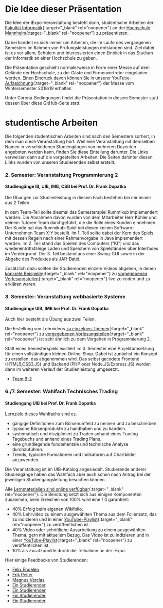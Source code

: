 # Die Idee dieser Präsentation

Die Idee der iExpo-Veranstaltung besteht darin, studentische Arbeiten der [Fakultät Informatik](https://www.informatik.hs-mannheim.de/){:target="_blank" rel="noopener"} an der [Hochschule Mannheim](https://www.hs-mannheim.de/){:target="_blank" rel="noopener"} zu präsentieren.

Dabei handelt es sich immer um Arbeiten, die im Laufe des vergangenen Semesters im Rahmen von Prüfungsleistungen entstanden sind. Ziel dabei ist es vor allem, Schülern und Interessierten einen Einblick in das Studium der Informatik an einer Hochschule zu geben.

Die Präsentation geschieht normalerweise in Form einer Messe auf dem Gelände der Hochschule, zu der Gäste und Firmenvertreter eingeladen werden. Einen Eindruck davon können Sie in unserer [YouTube-Aufzeichnung](https://www.youtube.com/watch?v=riXYHv8wnS4){:target="_blank" rel="noopener"} der Messe vom Wintersemester 2018/19 erhalten.

Unter Corona-Bedingungen findet die Präsentation in diesem Semester statt dessen über diese GitHub-Seite statt.

# studentische Arbeiten

Die folgenden studentischen Arbeiten sind nach den Semestern sortiert, in dem man diese Veranstaltung hört. Weil eine Veranstaltung mit demselben Namen in verschiedenen Studiengängen von mehreren Dozenten angeboten werden kann, finden Sie diese Einteilung darunter. Die Links verweisen dann auf die vorgestellten Arbeiten. Die Seiten dahinter diesen Links wurden von unseren Studierenden selbst erstellt.

### 2. Semester: Veranstaltung Programmierung 2

#### Studiengänge IB, UIB, IMB, CSB bei Prof. Dr. Frank Dopatka

Die Übungen zur Studienleistung in diesem Fach bestehen bei mir immer aus 2 Teilen. 

In dem Team-Teil sollte diesmal das Semesterspiel Rummikub implementiert werden. Die Abnahmen davon wurden von dem Mitarbeiter Herr Köhler und seinem Tutoren-Team durchgeführt, die die Rolle eines Kunden einnehmen. Der Kunde hat das Rummikub-Spiel bei diesen keinen Software-Unternehmen Team X-Y bestellt. Im 1. Teil sollte dabei der Kern des Spiels mit dessen Regeln nach einer Rahmenvorgabe in Java implementiert werden. Im 2. Teil stand das Spielen des Computers ("KI") und das wiedereintrittsfähige Laden und Speichern von Spielständen über Interfaces im Vordergrund. Der 3. Teil bestand aus einer Swing-GUI sowie in der Abgabe des Produktes als JAR-Datei.

Zusätzlich dazu sollten die Studierenden einzeln Videos abgeben, in denen [konkrete Beispiele](https://www.youtube.com/playlist?list=PL35XGjy0AQAqO6LcxLlV3cumtFkb9PmS0){:target="_blank" rel="noopener"} zu [vorgegebenen Vorlesungsteilen](https://www.youtube.com/playlist?list=PL35XGjy0AQAr5JtCR2mFJ4My8iicuNH7W){:target="_blank" rel="noopener"} live zu coden und zu erklären waren.

### 3. Semester: Veranstaltung webbasierte Systeme

#### Studiengänge UIB, IMB bei Prof. Dr. Frank Dopatka

Auch hier besteht die Übung aus zwei Teilen.

Die Erstellung von Lehrvideos [zu einzelnen Themen](https://www.youtube.com/playlist?list=PL35XGjy0AQArZ6UJPT06e9r3IdhoYmRUF){:target="_blank" rel="noopener"} zu [vorgegebenen Vorlesungsteilen](https://www.youtube.com/playlist?list=PL35XGjy0AQAqb0LdnV-wWbhbu6ZM1uCrn){:target="_blank" rel="noopener"} ist sehr ähnlich zu dem Vorgehen in Programmierung 2.

Statt eines Semesterspiels existiert im 3. Semester eine Projektumsetzung für einen vollständigen kleinen Online-Shop. Dabei ist zunächst ein Konzept zu erstellen, das abgenommen wird. Das selbst gecodete Frontend (HTML5,CSS3,JS) und Backend (PHP oder Node.JS/Express.JS) werden dann im weiteren Verlauf der Studienleistung umgesetzt.

* [Team B-2](DOP_WEB_B2/)

### 6./7. Semester: Wahlfach Technisches Trading

#### Studiengang UIB bei Prof. Dr. Frank Dopatka

Lernziele dieses Wahlfachs sind es,
* gängige Definitionen zum Börsenumfeld zu nennen und zu beschreiben.
* typische Börsenprodukte zu handhaben und zu handeln.
* systematisch und diszipliniert zu Traden anhand eines Trading Tagebuchs und anhand eines Trading Plans.
* eine grundlegende fundamentale und technische Analyse durchzuführen.
* Trends, typische Formationen und Indikatoren auf Chartbilder anzuwenden.

Die Veranstaltung ist im UIB-Katalog angesiedelt. Studierende anderer Studiengänge haben das Wahlfach aber auch schon nach Antrag bei der jeweiligen Studiengangsleitung besuchen können.

Alle [Lernmaterialien sind online verfügbar](https://www.youtube.com/playlist?list=PL35XGjy0AQArzmcKv3F4Ctp1TR9Tdtl6o){:target="_blank" rel="noopener"}. Die Benotung setzt sich aus einigen Komponenten zusammen, beim Erreichen von 100% wird eine 1.0 garantiert:

* 40% Erfolg beim eigenen Wikifolio.
* 40% Lehrvideo zu einem ausgewählten Thema aus dem Foliensatz, das zu indizieren und in einer [YouTube-Playlist](https://www.youtube.com/playlist?list=PL35XGjy0AQArx49KLhrNo5FAJ9CiutYoL){:target="_blank" rel="noopener"} zu veröffentlichen ist.
* 40% Video oder schriftliche Ausarbeitung zu einem ausgewählten Thema, gern mit aktuellem Bezug. Das Video ist zu indizieren und in einer [YouTube-Playlist](https://www.youtube.com/playlist?list=PL35XGjy0AQAr_kL3ZgQPhYi4WMGMyCz9M){:target="_blank" rel="noopener"} zu veröffentlichen ist.
* 10% als Zusatzpunkte durch die Teilnahme an der iExpo.

Hier einige Feedbacks von Studierenden:

* [Felix Engelen](DOP_TRA_engelen/)
* [Erik Reiter](DOP_TRA_reiter/)
* [Magnus Verclas](DOP_TRA_verclas/)
* [Ein Studierender](DOP_TRA_01/)
* [Ein Studierender](DOP_TRA_02/)
* [Ein Studierender](DOP_TRA_03/)
* [Ein Studierender](DOP_TRA_04/)

